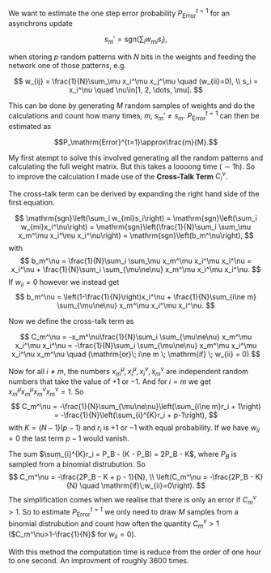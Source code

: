 We want to estimate the one step error probability $P_\mathrm{Error}^{t=1}$ for an asynchrons update

$$s_m' = \mathrm{sgn}\left(\sum_i w_{mi}s_i\right),$$

when storing $p$ random patterns with $N$ bits in the weights and feeding the network one of those patterns, e.g.

$$
w_{ij} = \frac{1}{N}\sum_\mu x_i^\mu x_j^\mu \quad (w_{ii}=0), \\
s_i = x_i^\nu \quad \nu\in[1, 2, \dots, \mu].
$$

This can be done by generating $M$ random samples of weights and do the calculations and count how many times, $m$, $s_m'\ne s_m$. $P_\mathrm{Error}^{t=1}$ can then be estimated as

$$P_\mathrm{Error}^{t=1}\approx\frac{m}{M}.$$

My first atempt to solve this involved generating all the random patterns and calculating the full weight matrix. But this takes a loooong time ($\sim 1\mathrm{h}$). So to improve the calculation I made use of the **Cross-Talk Term** $C_i^\nu$.

The cross-talk term can be derived by expanding the right hand side of the first equation. 

$$
\mathrm{sgn}\left(\sum_i w_{mi}s_i\right) = 
\mathrm{sgn}\left(\sum_i w_{mi}x_i^\nu\right) = 
\mathrm{sgn}\left(\frac{1}{N}\sum_i \sum_\mu x_m^\mu x_i^\mu x_i^\nu\right) =
\mathrm{sgn}\left(b_m^\nu\right),
$$
with
$$
b_m^\nu = \frac{1}{N}\sum_i \sum_\mu x_m^\mu x_i^\mu x_i^\nu = 
x_i^\nu + \frac{1}{N}\sum_i \sum_{\mu\ne\nu} x_m^\mu x_i^\mu x_i^\nu.
$$
If $w_{ii}=0$ however we instead get
$$
b_m^\nu = \left(1-\frac{1}{N}\right)x_i^\nu + \frac{1}{N}\sum_{i\ne m} \sum_{\mu\ne\nu} x_m^\mu x_i^\mu x_i^\nu.
$$

Now we define the cross-talk term as

$$
C_m^\nu = -x_m^\nu\frac{1}{N}\sum_i \sum_{\mu\ne\nu} x_m^\mu x_i^\mu x_i^\nu =
-\frac{1}{N}\sum_i \sum_{\mu\ne\nu} x_m^\mu x_i^\mu x_i^\nu x_m^\nu
\quad (\mathrm{or}\; i\ne m \; \mathrm{if} \; w_{ii} = 0)
$$

Now for all $i\ne m$, the numbers $x_m^\mu, x_i^\mu, x_i^\nu, x_m^\nu$ are independent random numbers that take the value of $+1$ or $-1$. And for $i=m$ we get $x_m^\mu x_m^\mu x_m^\nu x_m^\nu = 1$. So 
$$
C_m^\nu = -\frac{1}{N}\sum_{\mu\ne\nu}\left(\sum_{i\ne m}r_i + 1\right) = 
-\frac{1}{N}\left(\sum_{i}^{K}r_i + p-1\right),
$$
with $K=(N-1)(p-1)$ and $r_i$ is $+1$ or $-1$ with equal probability. If we have $w_{ii}=0$ the last term $p-1$ would vanish. 

The sum $\sum_{i}^{K}r_i = P_B - (K - P_B) = 2P_B - K$, where $P_B$ is sampled from a binomial distrubution. So 
$$
C_m^\nu = -\frac{2P_B - K + p - 1}{N}, \\
\left(C_m^\nu = -\frac{2P_B - K}{N} \quad \mathrm{if}\;w_{ii}=0\right).
$$
The simplification comes when we realise that there is only an error if $C_m^\nu>1$. So to estimate $P_\mathrm{Error}^{t=1}$ we only need to draw $M$ samples from a binomial distrubution and count how often the quantity $C_m^\nu>1$ ($C_m^\nu>1-\frac{1}{N}$ for $w_{ii}=0$).

With this method the computation time is reduce from the order of one hour to one second. An improvment of roughly 3600 times. 